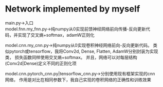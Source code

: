 # Network implemented by myself  
main.py->入口  
model.fnn.my_fnn.py->纯numpy从0实现前馈神经网络前向传播-反向更新代码，并实现了交叉熵+softmax，adamW正则化  

model.cnn.my_cnn.py->纯numpy从0实现卷积神经网络前向-反向更新代码。
类似pytorch或tensorflow，我将Conv2d, Dense, Flatten, AdamW分别封装为实现类，
损失函数同样使用交叉熵+softmax。
并且，网络可以对每层结构(Conv2d|Dense)定义不同的正则化项  

model.cnn.pytorch_cnn.py|tensorflow_cnn.py->分别使用现有框架实现的cnn网络，
作用是对比在相同参数下，我自己实现的卷积网络的正确性和训练效果
